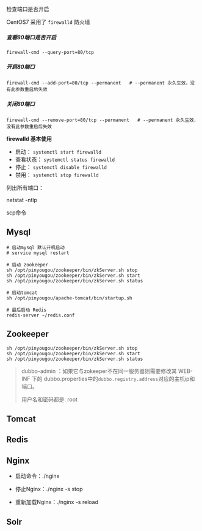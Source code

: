 

检查端口是否开启

CentOS7 采用了 `firewalld` 防火墙

##### 查看80端口是否开启

```
firewall-cmd --query-port=80/tcp
```

##### 开启80端口

```
firewall-cmd --add-port=80/tcp --permanent   # --permanent 永久生效，没有此参数重启后失效
```

##### 关闭80端口

```
firewall-cmd --remove-port=80/tcp --permanent   # --permanent 永久生效，没有此参数重启后失效
```



**firewalld 基本使用**

- 启动： `systemctl start firewalld`
- 查看状态： `systemctl status firewalld`
- 停止： `systemctl disable firewalld`
- 禁用： `systemctl stop firewalld`



列出所有端口：

netstat -ntlp



scp命令



## Mysql



```shell
# 启动mysql 默认开机启动
# service mysql restart

# 启动 zookeeper
sh /opt/pinyougou/zookeeper/bin/zkServer.sh stop
sh /opt/pinyougou/zookeeper/bin/zkServer.sh start
sh /opt/pinyougou/zookeeper/bin/zkServer.sh status

# 启动tomcat
sh /opt/pinyougou/apache-tomcat/bin/startup.sh

# 最后启动 Redis
redis-server ~/redis.conf
```







## Zookeeper





```shell
sh /opt/pinyougou/zookeeper/bin/zkServer.sh stop
sh /opt/pinyougou/zookeeper/bin/zkServer.sh start
sh /opt/pinyougou/zookeeper/bin/zkServer.sh status
```





> dubbo-admin ：如果它与zokeeper不在同一服务器则需要修改其 WEB-INF 下的 dubbo.properties中的`dubbo.registry.address`对应的主机ip和端口。
>
> 用户名和密码都是: root





## Tomcat







## Redis







## Nginx



-  	启动命令：./nginx

-  	停止Nginx：./nginx 	-s stop
-  	重新加载Nginx：./nginx 	-s reload







## Solr









